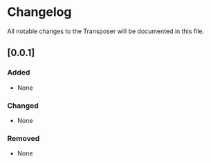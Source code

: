 # Changelog

All notable changes to the Transposer will be documented in this file.

## [0.0.1]

### Added

- None

### Changed

- None

### Removed

- None